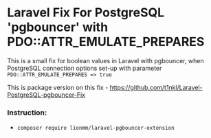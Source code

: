 # Laravel Fix For PostgreSQL 'pgbouncer' with PDO::ATTR_EMULATE_PREPARES



 This is a small fix for boolean values in Laravel with pgbouncer, 
 when PostgreSQL connection options set-up with parameter 
 ``` PDO::ATTR_EMULATE_PREPARES => true ```

This is package version on this fix - https://github.com/t1nkl/Laravel-PostgreSQL-pgbouncer-Fix


### Instruction:
- `composer require lionmm/laravel-pgbouncer-extension`
